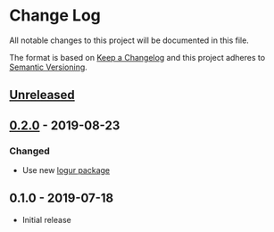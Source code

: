 # Change Log


All notable changes to this project will be documented in this file.

The format is based on [Keep a Changelog](http://keepachangelog.com/en/1.0.0/)
and this project adheres to [Semantic Versioning](http://semver.org/spec/v2.0.0.html).


## [Unreleased]


## [0.2.0] - 2019-08-23

### Changed

- Use new [logur package](https://github.com/logur)


## 0.1.0 - 2019-07-18

- Initial release


[Unreleased]: https://github.com/emperror/handler-logur/compare/v0.2.0...HEAD
[0.2.0]: https://github.com/emperror/handler-logur/compare/v0.1.0...v0.2.0
